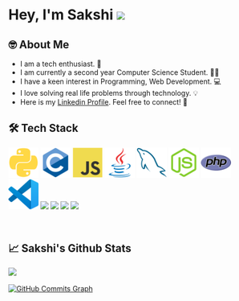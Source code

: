 <h1>Hey, I'm Sakshi <img src="https://raw.githubusercontent.com/MartinHeinz/MartinHeinz/master/wave.gif" width="30px"> </h1>

<h2>🤓 About Me</h2>

- I am a tech enthusiast. 🤠
- I am currently a second year Computer Science Student. 👨‍🎓
- I have a keen interest in  Programming, Web  Development. 💻
- I love solving real life problems through technology. 💡
- Here is my [Linkedin Profile](https://www.linkedin.com/in/sakshi-choudhary-4781b522a/). Feel free to connect! 👀

<h2>🛠 Tech Stack</h2>

 <img src="https://github.com/devicons/devicon/blob/master/icons/python/python-plain.svg" width=60> <img src="https://github.com/devicons/devicon/blob/master/icons/c/c-original.svg" width=60> <img src="https://github.com/devicons/devicon/blob/master/icons/javascript/javascript-original.svg" width=60> <img src="https://github.com/devicons/devicon/blob/master/icons/java/java-original.svg" width=60>
 <img src="https://github.com/devicons/devicon/blob/master/icons/mysql/mysql-original.svg" width=60> 
 <img src="https://github.com/devicons/devicon/blob/master/icons/nodejs/nodejs-original.svg" width=60> 
 <img src="https://github.com/devicons/devicon/blob/master/icons/php/php-original.svg" width=60> 
 <img src="https://github.com/devicons/devicon/blob/master/icons/vscode/vscode-original.svg" width=60> 
  <img src="https://github.com/devicons/devicon/blob/master/icons/vscode/canva-original.svg" width=60> 
   <img src="https://github.com/devicons/devicon/blob/master/icons/vscode/html-original.svg" width=60> 
    <img src="https://github.com/devicons/devicon/blob/master/icons/vscode/css-original.svg" width=60> 
[     <img src="https://github.com/devicons/devicon/blob/master/icons/vscode/javascript-original.svg" width=60> 
](https://github.com/devicons/devicon/blob/master/icons/javascript/javascript-original.svg)



 
 <img src="https://komarev.com/ghpvc/?username=saks-hi29&style=flat-square&color=blue" alt=""/>



<h2>📈 Sakshi's Github Stats</h2>

<a href="http://www.github.com/saks-hi29"><img src="https://github-readme-streak-stats.herokuapp.com/?user=saks-hi29&stroke=ffffff&background=171717&ring=0891b2&fire=0891b2&currStreakNum=ffffff&currStreakLabel=0891b2&sideNums=ffffff&sideLabels=ffffff&dates=ffffff&hide_border=true" /></a>

<a href="http://www.github.com/saks-hi29"><img src="https://activity-graph.herokuapp.com/graph?username=saks-hi29&bg_color=171717&color=ffffff&line=0891b2&point=ffffff&area_color=171717&area=true&hide_border=true&custom_title=GitHub%20Commits%20Graph" alt="GitHub Commits Graph" /></a>










